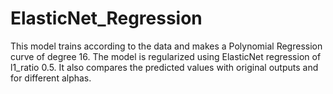 # ElasticNet_Regression
This model trains according to the data and makes a Polynomial Regression curve of degree 16. The model is regularized using ElasticNet regression of l1_ratio 0.5. It also compares the predicted values with original outputs and for different alphas.
